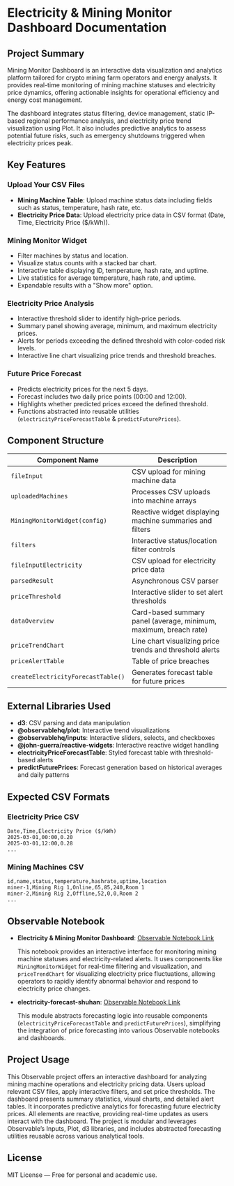 # Electricity & Mining Monitor Dashboard Documentation

## Project Summary

Mining Monitor Dashboard is an interactive data visualization and analytics platform tailored for crypto mining farm operators and energy analysts. It provides real-time monitoring of mining machine statuses and electricity price dynamics, offering actionable insights for operational efficiency and energy cost management.

The dashboard integrates status filtering, device management, static IP-based regional performance analysis, and electricity price trend visualization using Plot. It also includes predictive analytics to assess potential future risks, such as emergency shutdowns triggered when electricity prices peak.

## Key Features

### Upload Your CSV Files

- **Mining Machine Table**: Upload machine status data including fields such as status, temperature, hash rate, etc.
- **Electricity Price Data**: Upload electricity price data in CSV format (Date, Time, Electricity Price ($/kWh)).

### Mining Monitor Widget

- Filter machines by status and location.
- Visualize status counts with a stacked bar chart.
- Interactive table displaying ID, temperature, hash rate, and uptime.
- Live statistics for average temperature, hash rate, and uptime.
- Expandable results with a "Show more" option.

### Electricity Price Analysis

- Interactive threshold slider to identify high-price periods.
- Summary panel showing average, minimum, and maximum electricity prices.
- Alerts for periods exceeding the defined threshold with color-coded risk levels.
- Interactive line chart visualizing price trends and threshold breaches.

### Future Price Forecast

- Predicts electricity prices for the next 5 days.
- Forecast includes two daily price points (00:00 and 12:00).
- Highlights whether predicted prices exceed the defined threshold.
- Functions abstracted into reusable utilities (`electricityPriceForecastTable` & `predictFuturePrices`).

## Component Structure

| Component Name | Description |
|----------------|-------------|
| `fileInput` | CSV upload for mining machine data |
| `uploadedMachines` | Processes CSV uploads into machine arrays |
| `MiningMonitorWidget(config)` | Reactive widget displaying machine summaries and filters |
| `filters` | Interactive status/location filter controls |
| `fileInputElectricity` | CSV upload for electricity price data |
| `parsedResult` | Asynchronous CSV parser |
| `priceThreshold` | Interactive slider to set alert thresholds |
| `dataOverview` | Card-based summary panel (average, minimum, maximum, breach rate) |
| `priceTrendChart` | Line chart visualizing price trends and threshold alerts |
| `priceAlertTable` | Table of price breaches |
| `createElectricityForecastTable()` | Generates forecast table for future prices |

## External Libraries Used

- **d3**: CSV parsing and data manipulation
- **@observablehq/plot**: Interactive trend visualizations
- **@observablehq/inputs**: Interactive sliders, selects, and checkboxes
- **@john-guerra/reactive-widgets**: Interactive reactive widget handling
- **electricityPriceForecastTable**: Styled forecast table with threshold-based alerts
- **predictFuturePrices**: Forecast generation based on historical averages and daily patterns

## Expected CSV Formats

### Electricity Price CSV

```
Date,Time,Electricity Price ($/kWh)
2025-03-01,00:00,0.20
2025-03-01,12:00,0.28
...
```

### Mining Machines CSV

```
id,name,status,temperature,hashrate,uptime,location
miner-1,Mining Rig 1,Online,65,85,240,Room 1
miner-2,Mining Rig 2,Offline,52,0,0,Room 2
...
```

## Observable Notebook

- **Electricity & Mining Monitor Dashboard**: [Observable Notebook Link](https://observablehq.com/d/17ad2f133c3f874a)
  
  This notebook provides an interactive interface for monitoring mining machine statuses and electricity-related alerts. It uses components like `MiningMonitorWidget` for real-time filtering and visualization, and `priceTrendChart` for visualizing electricity price fluctuations, allowing operators to rapidly identify abnormal behavior and respond to electricity price changes.

- **electricity-forecast-shuhan**: [Observable Notebook Link](https://observablehq.com/d/b8ad004b090ff363)

  This module abstracts forecasting logic into reusable components (`electricityPriceForecastTable` and `predictFuturePrices`), simplifying the integration of price forecasting into various Observable notebooks and dashboards.

## Project Usage

This Observable project offers an interactive dashboard for analyzing mining machine operations and electricity pricing data. Users upload relevant CSV files, apply interactive filters, and set price thresholds. The dashboard presents summary statistics, visual charts, and detailed alert tables. It incorporates predictive analytics for forecasting future electricity prices. All elements are reactive, providing real-time updates as users interact with the dashboard. The project is modular and leverages Observable’s Inputs, Plot, d3 libraries, and includes abstracted forecasting utilities reusable across various analytical tools.

## License

MIT License — Free for personal and academic use.
